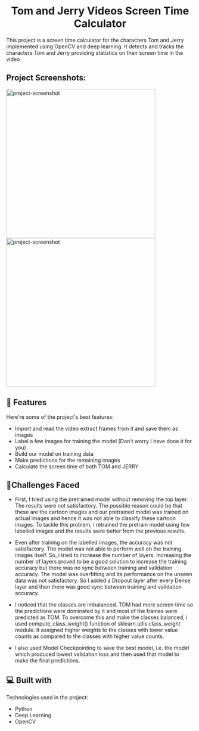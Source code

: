 <h1 align="center" id="title">Tom and Jerry Videos Screen Time Calculator</h1>

<p id="description">This project is a screen time calculator for the characters Tom and Jerry implemented using OpenCV and deep learning. It detects and tracks the characters Tom and Jerry providing statistics on their screen time in the video</p>

<h2>Project Screenshots:</h2>

<img src="https://drive.google.com/file/d/1DsQtoi3MsUSpa-dC_K706p98_mkhCMNj/view?usp=sharing" alt="project-screenshot" width="400" height="400/">

<img src="https://drive.google.com/file/d/1Hg_sbTYRxwoDWVuYOhAGj66-JzEtkK02/view?usp=sharing" alt="project-screenshot" width="400" height="400/">

  
  
<h2>🧐 Features</h2>

Here're some of the project's best features:

*   Import and read the video extract frames from it and save them as images
*   Label a few images for training the model (Don’t worry I have done it for you)
*   Build our model on training data
*   Make predictions for the remaining images
*   Calculate the screen time of both TOM and JERRY

<h2>🤔Challenges Faced</h2>

*   First, I tried using the pretrained model without removing the top layer. The results were not satisfactory. The possible reason could be that these are the cartoon images and our pretrained model was trained on actual images and hence it was not able to classify these cartoon images. To tackle this problem, i retrained the pretrain model using few labelled images and the results were better from the previous results.

*   Even after training on the labelled images, the accuracy was not satisfactory. The model was not able to perform well on the training images itself. So, i tried to increase the number of layers. Increasing the number of layers proved to be a good solution to increase the training accuracy but there was no sync between training and validation accuracy. The model was overfitting and its performance on the unseen data was not satisfactory. So I added a Dropout layer after every Dense layer and then there was good sync between training and validation accuracy.

*   I noticed that the classes are imbalanced. TOM had more screen time so the predictions were dominated by it and most of the frames were predicted as TOM. To overcome this and make the classes balanced, i used compute_class_weight() function of sklearn.utils.class_weight module. It assigned higher weights to the classes with lower value counts as compared to the classes with higher value counts.

*   I also used Model Checkpointing to save the best model, i.e. the model which produced lowest validation loss and then used that model to make the final predictions.  
  
<h2>💻 Built with</h2>

Technologies used in the project:

*   Python
*   Deep Learning
*   OpenCV

